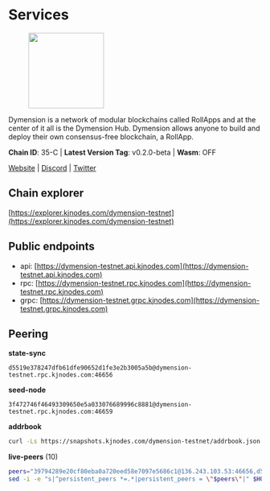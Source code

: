 # Services

<figure><img src="https://raw.githubusercontent.com/kj89/testnet_manuals/main/pingpub/logos/dymension.png" width="150" alt=""><figcaption></figcaption></figure>

Dymension is a network of modular blockchains called RollApps  and at the center of it all is the Dymension Hub. Dymension  allows anyone to build and deploy their own consensus-free blockchain, a RollApp.

**Chain ID**: 35-C | **Latest Version Tag**: v0.2.0-beta | **Wasm**: OFF

[Website](https://dymension.xyz/) | [Discord](https://discord.gg/dymension) | [Twitter](https://twitter.com/dymensionXYZ)




## Chain explorer
[https://explorer.kjnodes.com/dymension-testnet](https://explorer.kjnodes.com/dymension-testnet)

## Public endpoints

* api: [https://dymension-testnet.api.kjnodes.com](https://dymension-testnet.api.kjnodes.com)
* rpc: [https://dymension-testnet.rpc.kjnodes.com](https://dymension-testnet.rpc.kjnodes.com)
* grpc: [https://dymension-testnet.grpc.kjnodes.com](https://dymension-testnet.grpc.kjnodes.com)

## Peering

**state-sync**

```text
d5519e378247dfb61dfe90652d1fe3e2b3005a5b@dymension-testnet.rpc.kjnodes.com:46656
```

**seed-node**

```text
3f472746f46493309650e5a033076689996c8881@dymension-testnet.rpc.kjnodes.com:46659
```

**addrbook**
```bash
curl -Ls https://snapshots.kjnodes.com/dymension-testnet/addrbook.json > $HOME/.dymension/config/addrbook.json
```

**live-peers** (10)
```bash
peers="39794289e20cf80eba0a720eed58e7097e5686c1@136.243.103.53:46656,d5519e378247dfb61dfe90652d1fe3e2b3005a5b@65.109.68.190:46656,b1e1e5a9dbf2e03b456668c2f2d9164ae090ba0c@109.123.244.56:46656,57f2f7cd86e69806dc3f1b752af97add04e96558@5.161.55.248:26656,547cf669555bd611ba57b37bb0f288793ea4ec49@141.94.138.48:26673,65242d54d20a6c16a401004a8fb936343d9cae99@65.109.106.91:26656,6204710a0d089566b6df85ae4aee595afdd23cbb@146.190.40.115:26656,e374d21e689d4e1832ef72e0dae2a9bca435ba36@95.217.114.220:46656,eb524a9ed0e080ec4fa9a21df3f5f56e94e0e811@51.89.7.235:26652,488a1665d94f257733b04f7b4fbcef058cbb11cd@65.108.199.206:31656"
sed -i -e "s|^persistent_peers *=.*|persistent_peers = \"$peers\"|" $HOME/.dymension/config/config.toml
```
